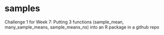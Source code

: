 # samples
Challenge 1 for Week 7: Putting 3 functions (sample_mean, many_sample_means, sample_means_ns) into an R package in a github repo
